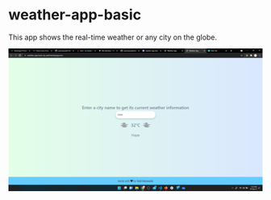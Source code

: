 # weather-app-basic
This app shows the real-time weather or any city on the globe.

<img src="https://github.com/yashnaravade/weather-app-basic/blob/master/screenshot/Homepage.png"/>
